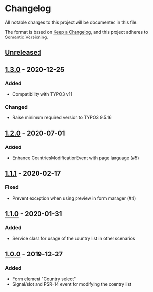 # Changelog
All notable changes to this project will be documented in this file.

The format is based on [Keep a Changelog](https://keepachangelog.com/en/1.0.0/),
and this project adheres to [Semantic Versioning](https://semver.org/spec/v2.0.0.html).

## [Unreleased]

## [1.3.0] - 2020-12-25

### Added
- Compatibility with TYPO3 v11

### Changed
- Raise minimum required version to TYPO3 9.5.16

## [1.2.0] - 2020-07-01

### Added
- Enhance CountriesModificationEvent with page language (#5)

## [1.1.1] - 2020-02-17

### Fixed
- Prevent exception when using preview in form manager (#4)

## [1.1.0] - 2020-01-31

### Added
- Service class for usage of the country list in other scenarios

## [1.0.0] - 2019-12-27

### Added
- Form element "Country select"
- Signal/slot and PSR-14 event for modifying the country list

[Unreleased]: https://github.com/brotkrueml/form-country-select/compare/v1.3.0...HEAD
[1.3.0]: https://github.com/brotkrueml/schema/compare/v1.2.0...v1.3.0
[1.2.0]: https://github.com/brotkrueml/schema/compare/v1.1.1...v1.2.0
[1.1.1]: https://github.com/brotkrueml/schema/compare/v1.1.0...v1.1.1
[1.1.0]: https://github.com/brotkrueml/schema/compare/v1.0.0...v1.1.0
[1.0.0]: https://github.com/brotkrueml/form-country-select/releases/tag/v1.0.0
